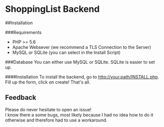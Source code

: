 # ShoppingList Backend

##Installation

###Requirements
* PHP >= 5.6
* Apache Websever (we recommend a TLS Connection to the Server)
* MySQL or SQLite (you can select in the Install Script)


###Database
You can either use MySQL or SQLite. SQLite is easier to set up.

####Installation
To install the backend, go to http://your.path/INSTALL.php.
Fill up the form, click on create!
That's all.

## Feedback
Please do never hesitate to open an issue!<br>
I know there a some bugs, most likely because I had no idea how to do it otherwise and therefore had to use a workaround.
